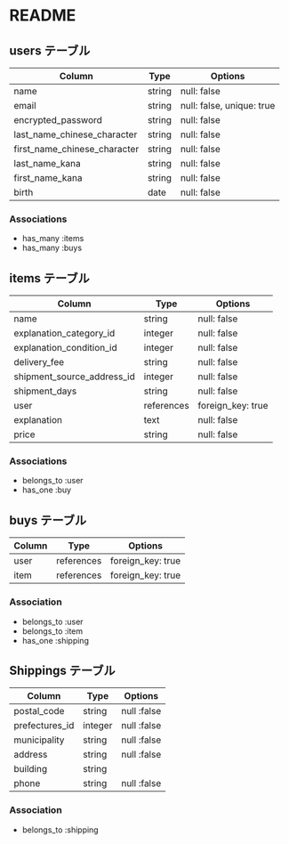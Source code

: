 # README

## users テーブル

| Column                       | Type    | Options                   |
| ---------------------------- |---------| --------------------------|
| name                         | string  | null: false               |
| email                        | string  | null: false, unique: true |
| encrypted_password           | string  | null: false               |
| last_name_chinese_character  | string  | null: false               |
| first_name_chinese_character | string  | null: false               |
| last_name_kana               | string  | null: false               |
| first_name_kana              | string  | null: false               |
| birth                        | date    | null: false               |

### Associations

- has_many :items
- has_many :buys

## items テーブル

| Column                     | Type           | Options            |
| -------------------------- | -------------- | ------------------ |
| name                       | string         | null: false        |
| explanation_category_id    | integer        | null: false        |
| explanation_condition_id   | integer        | null: false        |
| delivery_fee               | string         | null: false        |
| shipment_source_address_id | integer        | null: false        |
| shipment_days              | string         | null: false        |
| user                       | references     | foreign_key: true  |
| explanation                | text           | null: false        |
| price                      | string         | null: false        |

### Associations

- belongs_to :user
- has_one :buy

## buys テーブル

| Column | Type       | Options           |
| ------ | ---------- | ----------------- |
| user   | references | foreign_key: true |
| item   | references | foreign_key: true |
### Association

- belongs_to :user
- belongs_to :item
- has_one :shipping

## Shippings テーブル

| Column          | Type    | Options     |
| --------------- | ------- | ----------- |
| postal_code     | string  | null :false |
| prefectures_id  | integer | null :false |
| municipality    | string  | null :false |
| address         | string  | null :false |
| building        | string  |             |
| phone           | string  | null :false |

### Association
- belongs_to :shipping